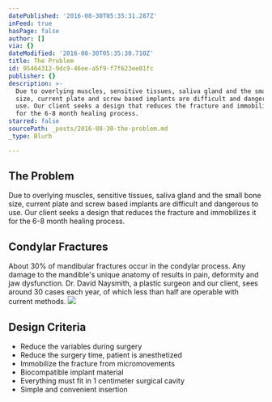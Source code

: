```yaml
---
datePublished: '2016-08-30T05:35:31.287Z'
inFeed: true
hasPage: false
author: []
via: {}
dateModified: '2016-08-30T05:35:30.710Z'
title: The Problem
id: 95464312-9dc9-46ee-a5f9-f7f623ee01fc
publisher: {}
description: >-
  Due to overlying muscles, sensitive tissues, saliva gland and the small bone
  size, current plate and screw based implants are difficult and dangerous to
  use. Our client seeks a design that reduces the fracture and immobilizes it
  for the 6-8 month healing process.
starred: false
sourcePath: _posts/2016-08-30-the-problem.md
_type: Blurb

---
```

## The Problem

Due to overlying muscles, sensitive tissues, saliva gland and the small bone size, current plate and screw based implants are difficult and dangerous to use. Our client seeks a design that reduces the fracture and immobilizes it for the 6-8 month healing process.

## Condylar Fractures

About 30% of mandibular fractures occur in the condylar process. Any damage to the mandible's unique anatomy of results in pain, deformity and jaw dysfunction. Dr. David Naysmith, a plastic surgeon and our client, sees around 30 cases each year, of which less than half are operable with current methods.
![](https://the-grid-user-content.s3-us-west-2.amazonaws.com/0dcba152-8046-418c-9491-e3baf09d4b26.jpg)

## Design Criteria

* Reduce the variables during surgery
* Reduce the surgery time, patient is anesthetized
* Immobilize the fracture from micromovements
* Biocompatible implant material
* Everything must fit in 1 centimeter surgical cavity
* Simple and convenient insertion